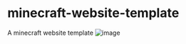 # minecraft-website-template
A minecraft website template 
![image](https://github.com/DKytgaming/minecraft-website-template/assets/101945037/09442951-23c4-4278-862a-057d1acac7b7)
